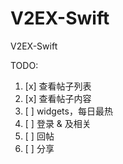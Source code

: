 # V2EX-Swift
V2EX-Swift

TODO:
1. [x] 查看帖子列表
2. [x] 查看帖子内容 
3. [ ] widgets，每日最热
4. [ ] 登录 & 及相关  
5. [ ] 回帖  
6. [ ] 分享  
